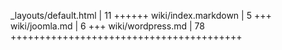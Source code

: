  _layouts/default.html          |   11 ++++++
 wiki/index.markdown            |    5 +++
 wiki/joomla.md                 |    6 +++
 wiki/wordpress.md              |   78 ++++++++++++++++++++++++++++++++++++++++
